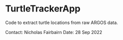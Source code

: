 # TurtleTrackerApp
Code to extract turtle locations from raw ARGOS data.

Contact: Nicholas Fairbairn
Date: 28 Sep 2022
